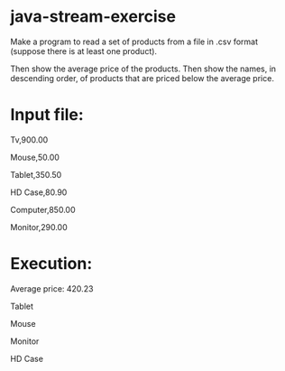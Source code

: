 # java-stream-exercise

Make a program to read a set of products from a file in .csv format (suppose there is at least one product).

Then show the average price of the products. Then show the names, in descending order, of products that are priced below the average price.

# Input file:

Tv,900.00

Mouse,50.00

Tablet,350.50

HD Case,80.90

Computer,850.00

Monitor,290.00

# Execution:

Average price: 420.23

Tablet

Mouse

Monitor

HD Case
